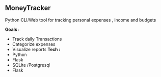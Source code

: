 ## MoneyTracker

Python CLI/Web tool for tracking personal expenses , income and budgets


**Goals :**
- Track daily Transactions
- Categorize expenses 
- Visualize reports
**Tech :**
- Python 
- Flask
- SQLite /Postgresql
- Flask
